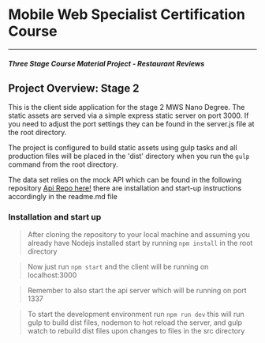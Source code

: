 # Mobile Web Specialist Certification Course
---
#### _Three Stage Course Material Project - Restaurant Reviews_

## Project Overview: Stage 2

This is the client side application for the stage 2 MWS Nano Degree. The static assets are served via a simple express static server on port 3000. If you need to adjust the port settings they can be found in the server.js file at the root directory.

The project is configured to build static assets using gulp tasks and all production files will be placed in the 'dist' directory when you run the `gulp` command from the root directory.

The data set relies on the mock API which can be found in the following repository [Api Repo here!](https://github.com/motosharpley/mws-stage-3) there are installation and start-up instructions accordingly in the readme.md file

### Installation and start up

> After cloning the repository to your local machine and assuming you already have Nodejs installed start by running `npm install` in the root directory

> Now just run `npm start` and the client will be running on localhost:3000

> Remember to also start the api server which will be running on port 1337

> To start the development environment run `npm run dev` this will run gulp to build dist files, nodemon to hot reload the server, and gulp watch to rebuild dist files upon changes to files in the src directory
